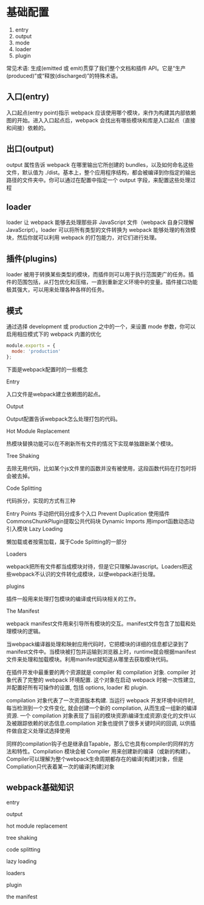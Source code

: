 # 基础配置

1. entry
2. output
3. mode
4. loader
5. plugin

常见术语: 生成(emitted 或 emit)贯穿了我们整个文档和插件 API。它是“生产(produced)”或“释放(discharged)”的特殊术语。

## 入口(entry)

入口起点(entry point)指示 webpack 应该使用哪个模块，来作为构建其内部依赖图的开始。进入入口起点后，webpack 会找出有哪些模块和库是入口起点（直接和间接）依赖的。

## 出口(output)

output 属性告诉 webpack 在哪里输出它所创建的 bundles，以及如何命名这些文件，默认值为 ./dist。基本上，整个应用程序结构，都会被编译到你指定的输出路径的文件夹中。你可以通过在配置中指定一个 output 字段，来配置这些处理过程

## loader

loader 让 webpack 能够去处理那些非 JavaScript 文件（webpack 自身只理解 JavaScript）。loader 可以将所有类型的文件转换为 webpack 能够处理的有效模块，然后你就可以利用 webpack 的打包能力，对它们进行处理。

## 插件(plugins)

loader 被用于转换某些类型的模块，而插件则可以用于执行范围更广的任务。插件的范围包括，从打包优化和压缩，一直到重新定义环境中的变量。插件接口功能极其强大，可以用来处理各种各样的任务。

## 模式

通过选择 development 或 production 之中的一个，来设置 mode 参数，你可以启用相应模式下的 webpack 内置的优化

```js
module.exports = {
  mode: 'production'
};
```

下面是webpack配置时的一些概念

Entry

入口文件是webpack建立依赖图的起点。

Output

Output配置告诉webpack怎么处理打包的代码。

Hot Module Replacement

热模块替换功能可以在不刷新所有文件的情况下实现单独跟新某个模块。

Tree Shaking

去除无用代码，比如某个js文件里的函数并没有被使用，这段函数代码在打包时将会被去掉。

Code Splitting

代码拆分，实现的方式有三种

Entry Points 手动把代码分成多个入口
Prevent Duplication 使用插件CommonsChunkPlugin提取公共代码块
Dynamic Imports 用import函数动态动引入模块
Lazy Loading

懒加载或者按需加载，属于Code Splitting的一部分

Loaders

webpack把所有文件都当成模块对待，但是它只理解Javascript。Loaders把这些webpack不认识的文件转化成模块，以便webpack进行处理。

plugins

插件一般用来处理打包模块的编译或代码块相关的工作。

The Manifest

webpack manifest文件用来引导所有模块的交互。manifest文件包含了加载和处理模块的逻辑。

当webpack编译器处理和映射应用代码时，它把模块的详细的信息都记录到了manifest文件中。当模块被打包并运输到浏览器上时，runtime就会根据manifest文件来处理和加载模块。利用manifest就知道从哪里去获取模块代码。

  在插件开发中最重要的两个资源就是 compiler 和 compilation 对象.
  compiler 对象代表了完整的 webpack 环境配置. 这个对象在启动 webpack 时被一次性建立, 并配置好所有可操作的设置, 包括 options, loader 和 plugin.

  compilation 对象代表了一次资源版本构建. 当运行 webpack 开发环境中间件时, 每当检测到一个文件变化, 就会创建一个新的 compilation, 从而生成一组新的编译资源. 一个 compilation 对象表现了当前的模块资源\编译生成资源\变化的文件\以及被跟踪依赖的状态信息.compilation 对象也提供了很多关键时间的回调, 以供插件做自定义处理试选择使用

  同样的compilation钩子也是继承自Tapable，那么它也具有compiler的同样的方法和特性。Compilation 模块会被 Compiler 用来创建新的编译（或新的构建）。Compiler可以理解为整个webpack生命周期都存在的编译[构建]对象，但是Compliation只代表着某一次的编译[构建]对象

## webpack基础知识

entry

output

hot module replacement

tree shaking

code splitting

lazy loading

loaders

plugin

the manifest
